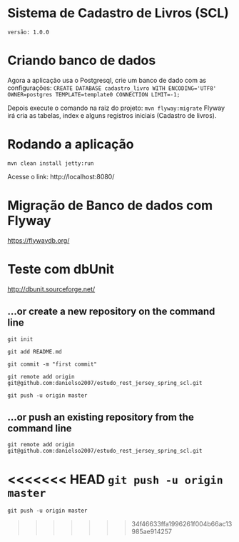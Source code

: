 # Sistema de Cadastro de Livros (SCL)

`versão: 1.0.0`

# Criando banco de dados

Agora a aplicação usa o Postgresql, crie um banco de dado com as configurações:
`CREATE DATABASE cadastro_livro WITH ENCODING='UTF8' OWNER=postgres TEMPLATE=template0 CONNECTION LIMIT=-1;`

Depois execute o comando na raiz do projeto:
`mvn flyway:migrate`
Flyway irá cria as tabelas, index e alguns registros iniciais (Cadastro de livros).

# Rodando a aplicação

`mvn clean install jetty:run`

Acesse o link: http://localhost:8080/

# Migração de Banco de dados com Flyway

https://flywaydb.org/

# Teste com dbUnit

http://dbunit.sourceforge.net/

## …or create a new repository on the command line

`git init`

`git add README.md`

`git commit -m "first commit"`

`git remote add origin git@github.com:danielso2007/estudo_rest_jersey_spring_scl.git`

`git push -u origin master`

## …or push an existing repository from the command line

`git remote add origin git@github.com:danielso2007/estudo_rest_jersey_spring_scl.git`

<<<<<<< HEAD
`git push -u origin master`
=======
`git push -u origin master`
>>>>>>> 34f46633ffa1996261f004b66ac13985ae914257
